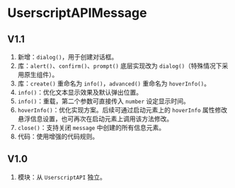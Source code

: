 # UserscriptAPIMessage

## V1.1

1. 新增：`dialog()`，用于创建对话框。
2. 库：`alert()`、`confirm()`、`prompt()` 底层实现改为 `dialog()`（特殊情况下采用原生组件）。
3. 库：`create()` 重命名为 `info()`，`advanced()` 重命名为 `hoverInfo()`。
4. `info()`：优化文本显示效果及默认弹出位置。
5. `info()`：重载，第二个参数可直接传入 `number` 设定显示时间。
6. `hoverInfo()`：优化实现方案。后续可通过启动元素上的 `hoverInfo` 属性修改悬浮信息设置，也可再次在启动元素上调用该方法修改。
7. `close()`：支持关闭 `message` 中创建的所有信息元素。
8. 代码：使用增强的代码规则。

## V1.0

1. 模块：从 `UserscriptAPI` 独立。

